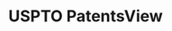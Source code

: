 ---
layout: default
bigquery: https://console.cloud.google.com/bigquery?p=patents-public-data&d=patentsview&page=dataset
citation: Attribution should be given to PatentsView for use, distribution, or derivative
  works.
code: https://github.com/CSSIP-AIR/PatentsView-Code-Snippets/
contributors: USPTO
cost: None
description: 'PatentsView includes US patent data including raw data (summaries, applications,
  pregrant applications), disambugations of inventors and assignees, and inventor
  gender estimates.  Also foreign priority data, # of figures and sheets, and government
  interest statements.'
documentation: https://patentsview.org/query/builder-faqs
last_edit: 04/10/2022, 11:22:10
location: https://patentsview.org/
maintained_by: USPTO
record_creation_timestamp: 12/2/2020 17:20:46
schema_fields:
- longitude
- ipc_class
- level_one
- symbol_position
- relkind
- num_figures
- subgroup_id
- assignee_id
- disamb_inventor_id_20191008
- disamb_assignee_id_20191008
- lapse_of_patent
- f371_date
- city
- series_code
- organization
- level_two
- latlong
- male
- disamb_inventor_id_20201229
- group_id
- exemplary
- name_last
- _371_date
- rawinventor_id
- role
- reldocno
- lawyer_id
- f102_date
- publication_number
- latin_name
- contract_award_number
- term_grant
- uuid
- category
- doctype
- type
- subgroup
- kind
- main_group
- subsection_id
- disamb_assignee_id_20190820
- filename
- disamb_inventor_id_20170307
- classification_status
- name
- disamb_inventor_id_20170808
- num_claims
- sector_title
- state_fips
- action_date
- num
- term_extension
- field_title
- application_id
- withdrawn
- title
- mainclass_id
- section
- disamb_assignee_id_20200630
- gi_statement
- subclass
- group
- subcategory_id
- rule_47
- subclass_id
- inventor_id
- county_fips
- male_flag
- doc_type
- name_first
- number
- dependent
- disamb_assignee_id_20200929
- text
- field_id
- deceased
- citation_id
- latitude
- classification_level
- lname
- length
- disamb_inventor_id_20171003
- abstract
- organization_id
- category_id
- classification_value
- level_three
- designation
- disamb_assignee_id_20181127
- rawlocation_id
- disamb_assignee_id_20200331
- disamb_inventor_id_20171226
- disamb_inventor_id_20200929
- fname
- date
- attribution_status
- section_id
- sequence
- disamb_assignee_id_20191231
- disamb_inventor_id_20181127
- rel_id
- variety
- disamb_assignee_id_20190312
- patent_id
- disamb_inventor_id_20200331
- rawassignee_id
- disamb_inventor_id_20190820
- location_id
- disclaimer_date
- ipc_version_indicator
- disamb_inventor_id_20180528
- term_disclaimer
- disamb_inventor_id_20200630
- num_sheets
- state
- disamb_inventor_id_20191231
- classification_data_source
- country_transformed
- status
- county
- _102_date
- id
- applicant_type
- country
- disamb_inventor_id_20190312
shortname: patentsview
tags:
- disambiguation
- United States
- gender
terms_of_use: Creative Commons Attribution 4.0 International License.
timeframe: 1963-1999
title: USPTO PatentsView
uuid: cf1780b1-e265-4e49-8d1d-83b9cfe0fd9a
---